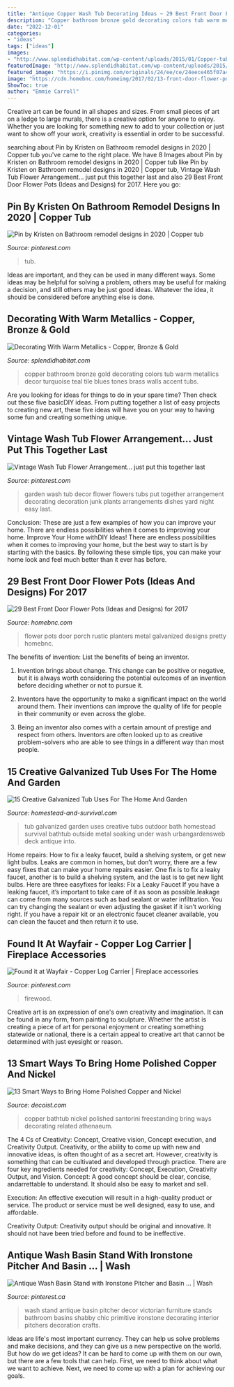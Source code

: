 ```yaml
---
title: "Antique Copper Wash Tub Decorating Ideas ~ 29 Best Front Door Flower Pots (ideas And Designs) For 2017"
description: "Copper bathroom bronze gold decorating colors tub warm metallics decor turquoise teal tile blues tones brass walls accent tubs"
date: "2022-12-01"
categories:
- "ideas"
tags: ["ideas"]
images:
- "http://www.splendidhabitat.com/wp-content/uploads/2015/01/Copper-tub-in-blue-bathroom-510x565.jpg"
featuredImage: "http://www.splendidhabitat.com/wp-content/uploads/2015/01/Copper-tub-in-blue-bathroom-510x565.jpg"
featured_image: "https://i.pinimg.com/originals/24/ee/ce/24eece465f07a4b14c76766e7254b14d.jpg"
image: "https://cdn.homebnc.com/homeimg/2017/02/13-front-door-flower-pots-ideas-homebnc.jpg"
ShowToc: true
author: "Emmie Carroll"
---
```



Creative art can be found in all shapes and sizes. From small pieces of art on a ledge to large murals, there is a creative option for anyone to enjoy. Whether you are looking for something new to add to your collection or just want to show off your work, creativity is essential in order to be successful.

	

		
searching about Pin by Kristen on Bathroom remodel designs in 2020 | Copper tub you've came to the right place. We have 8 Images about Pin by Kristen on Bathroom remodel designs in 2020 | Copper tub like Pin by Kristen on Bathroom remodel designs in 2020 | Copper tub, Vintage Wash Tub Flower Arrangement... just put this together last and also 29 Best Front Door Flower Pots (Ideas and Designs) for 2017. Here you go:
		
    
## Pin By Kristen On Bathroom Remodel Designs In 2020 | Copper Tub

<img loading=lazy src="https://i.pinimg.com/originals/57/c0/64/57c064556622f5c1fa4789b4f073d39e.jpg" onerror="this.onerror=null;this.src='https://tse3.mm.bing.net/th?id=OIP.CX-Ez3Ja_icgUeSyEHFrFQHaHa&amp;pid=15.1';" alt="Pin by Kristen on Bathroom remodel designs in 2020 | Copper tub">

_Source: pinterest.com_

>tub. 

	

Ideas are important, and they can be used in many different ways. Some ideas may be helpful for solving a problem, others may be useful for making a decision, and still others may be just good ideas. Whatever the idea, it should be considered before anything else is done.

    
## Decorating With Warm Metallics - Copper, Bronze &amp; Gold

<img loading=lazy src="http://www.splendidhabitat.com/wp-content/uploads/2015/01/Copper-tub-in-blue-bathroom-510x565.jpg" onerror="this.onerror=null;this.src='https://tse1.mm.bing.net/th?id=OIP.r6Y97cGv0EAxImOcSoJaiQHaIN&amp;pid=15.1';" alt="Decorating With Warm Metallics - Copper, Bronze &amp; Gold">

_Source: splendidhabitat.com_

>copper bathroom bronze gold decorating colors tub warm metallics decor turquoise teal tile blues tones brass walls accent tubs. 

	

Are you looking for ideas for things to do in your spare time? Then check out these five basicDIY ideas. From putting together a list of easy projects to creating new art, these five ideas will have you on your way to having some fun and creating something unique.

    
## Vintage Wash Tub Flower Arrangement... Just Put This Together Last

<img loading=lazy src="https://s-media-cache-ak0.pinimg.com/originals/36/27/6e/36276e71e49abfa5cac3fad6825bda09.jpg" onerror="this.onerror=null;this.src='https://tse1.mm.bing.net/th?id=OIP.EL3g_FkwZYuwUS7Xy1ZXiwHaJ4&amp;pid=15.1';" alt="Vintage Wash Tub Flower Arrangement... just put this together last">

_Source: pinterest.com_

>garden wash tub decor flower flowers tubs put together arrangement decorating decoration junk plants arrangements dishes yard night easy last. 

	

Conclusion: These are just a few examples of how you can improve your home. There are endless possibilities when it comes to improving your home.
Improve Your Home withDIY Ideas!
There are endless possibilities when it comes to improving your home, but the best way to start is by starting with the basics. By following these simple tips, you can make your home look and feel much better than it ever has before.

    
## 29 Best Front Door Flower Pots (Ideas And Designs) For 2017

<img loading=lazy src="https://cdn.homebnc.com/homeimg/2017/02/13-front-door-flower-pots-ideas-homebnc.jpg" onerror="this.onerror=null;this.src='https://tse2.mm.bing.net/th?id=OIP.nHZjTq7exuU82FSbWLyCJQHaLC&amp;pid=15.1';" alt="29 Best Front Door Flower Pots (Ideas and Designs) for 2017">

_Source: homebnc.com_

>flower pots door porch rustic planters metal galvanized designs pretty homebnc. 

	

The benefits of invention: List the benefits of being an inventor.
1. Invention brings about change. This change can be positive or negative, but it is always worth considering the potential outcomes of an invention before deciding whether or not to pursue it.
2. Inventors have the opportunity to make a significant impact on the world around them. Their inventions can improve the quality of life for people in their community or even across the globe.

3. Being an inventor also comes with a certain amount of prestige and respect from others. Inventors are often looked up to as creative problem-solvers who are able to see things in a different way than most people.

    
## 15 Creative Galvanized Tub Uses For The Home And Garden

<img loading=lazy src="http://homestead-and-survival.com/wp-content/uploads/2015/11/12-creative-galvanized-tub-uses-for-the-home-and-garden.jpg" onerror="this.onerror=null;this.src='https://tse2.mm.bing.net/th?id=OIP.CrEVP_Adez1KyA22C23wIgHaFj&amp;pid=15.1';" alt="15 Creative Galvanized Tub Uses For The Home And Garden">

_Source: homestead-and-survival.com_

>tub galvanized garden uses creative tubs outdoor bath homestead survival bathtub outside metal soaking under wash urbangardensweb deck antique into. 

	

Home repairs: How to fix a leaky faucet, build a shelving system, or get new light bulbs.
Leaks are common in homes, but don’t worry, there are a few easy fixes that can make your home repairs easier. One fix is to fix a leaky faucet, another is to build a shelving system, and the last is to get new light bulbs. Here are three easyfixes for leaks: 
Fix a Leaky Faucet
If you have a leaking faucet, it’s important to take care of it as soon as possible.leakage can come from many sources such as bad sealant or water infiltration. You can try changing the sealant or even adjusting the gasket if it isn’t working right. If you have a repair kit or an electronic faucet cleaner available, you can clean the faucet and then return it to use.

    
## Found It At Wayfair - Copper Log Carrier | Fireplace Accessories

<img loading=lazy src="https://i.pinimg.com/originals/be/66/26/be66266990e09f1fb75eca4fd50144dc.jpg" onerror="this.onerror=null;this.src='https://tse4.mm.bing.net/th?id=OIP.nJcPK2euU86Qw1PwfdD1jwHaHa&amp;pid=15.1';" alt="Found it at Wayfair - Copper Log Carrier | Fireplace accessories">

_Source: pinterest.com_

>firewood. 

	

Creative art is an expression of one's own creativity and imagination. It can be found in any form, from painting to sculpture. Whether the artist is creating a piece of art for personal enjoyment or creating something statewide or national, there is a certain appeal to creative art that cannot be determined with just eyesight or reason.

    
## 13 Smart Ways To Bring Home Polished Copper And Nickel

<img loading=lazy src="http://cdn.decoist.com/wp-content/uploads/2017/02/Santorini-freestanding-copper-bathtub-with-antique-finish.jpg" onerror="this.onerror=null;this.src='https://tse2.mm.bing.net/th?id=OIP.GVK9czvM15EnCgOcvIL1NQHaE9&amp;pid=15.1';" alt="13 Smart Ways to Bring Home Polished Copper and Nickel">

_Source: decoist.com_

>copper bathtub nickel polished santorini freestanding bring ways decorating related athenaeum. 

	

The 4 Cs of Creativity: Concept, Creative vision, Concept execution, and Creativity Output.
Creativity, or the ability to come up with new and innovative ideas, is often thought of as a secret art. However, creativity is something that can be cultivated and developed through practice. There are four key ingredients needed for creativity: Concept, Execution, Creativity Output, and Vision.
Concept: A good concept should be clear, concise, andarrettable to understand. It should also be easy to market and sell.

Execution: An effective execution will result in a high-quality product or service. The product or service must be well designed, easy to use, and affordable.

Creativity Output: Creativity output should be original and innovative. It should not have been tried before and found to be ineffective.

    
## Antique Wash Basin Stand With Ironstone Pitcher And Basin … | Wash

<img loading=lazy src="https://i.pinimg.com/originals/24/ee/ce/24eece465f07a4b14c76766e7254b14d.jpg" onerror="this.onerror=null;this.src='https://tse2.mm.bing.net/th?id=OIP.qDhTm4WiEs41ahaA8wSaCwHaJ3&amp;pid=15.1';" alt="Antique Wash Basin Stand with Ironstone Pitcher and Basin … | Wash">

_Source: pinterest.ca_

>wash stand antique basin pitcher decor victorian furniture stands bathroom basins shabby chic primitive ironstone decorating interior pitchers decoration crafts. 

	

Ideas are life's most important currency. They can help us solve problems and make decisions, and they can give us a new perspective on the world. But how do we get ideas? It can be hard to come up with them on our own, but there are a few tools that can help. First, we need to think about what we want to achieve. Next, we need to come up with a plan for achieving our goals.


